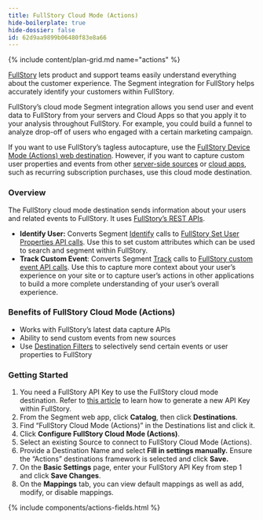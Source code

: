 ```yaml
---
title: FullStory Cloud Mode (Actions)
hide-boilerplate: true
hide-dossier: false
id: 62d9aa9899b06480f83e8a66
---
```

{% include content/plan-grid.md name="actions" %}

[FullStory](https://www.fullstory.com/) lets product and support teams easily understand everything about the customer experience. The Segment integration for FullStory helps accurately identify your customers within FullStory.

FullStory’s cloud mode Segment integration allows you send user and event data to FullStory from your servers and Cloud Apps so that you apply it to your analysis throughout FullStory. For example, you could build a funnel to analyze drop-off of users who engaged with a certain marketing campaign.

If you want to use FullStory’s tagless autocapture, use the [FullStory Device Mode (Actions) web destination](https://segment.com/docs/connections/destinations/catalog/actions-fullstory/). However, if you want to capture custom user properties and events from other [server-side sources](https://segment.com/docs/connections/sources/#server) or [cloud apps](https://segment.com/docs/connections/sources/#cloud-apps), such as recurring subscription purchases, use this cloud mode destination.

### Overview

The FullStory cloud mode destination sends information about your users and related events to FullStory. It uses [FullStory’s REST APIs](https://developer.fullstory.com).

- **Identify User:** Converts Segment [Identify](https://segment.com/docs/connections/spec/identify/) calls to [FullStory Set User Properties API calls](https://developer.fullstory.com/set-user-properties). Use this to set custom attributes which can be used to search and segment within FullStory.
- **Track Custom Event**: Converts Segment [Track](https://segment.com/docs/connections/spec/track/) calls to [FullStory custom event API calls](https://developer.fullstory.com/server-events). Use this to capture more context about your user’s experience on your site or to capture user’s actions in other applications to build a more complete understanding of your user’s overall experience.

### Benefits of FullStory Cloud Mode (Actions)

- Works with FullStory’s latest data capture APIs
- Ability to send custom events from new sources
- Use [Destination Filters](https://segment.com/docs/connections/destinations/destination-filters/) to selectively send certain events or user properties to FullStory

### Getting Started

1. You need a FullStory API Key to use the FullStory cloud mode destination. Refer to [this article](https://help.fullstory.com/hc/en-us/articles/360052021773-Managing-API-Keys) to learn how to generate a new API Key within FullStory.
2. From the Segment web app, click **Catalog**, then click **Destinations**.
3. Find “FullStory Cloud Mode (Actions)” in the Destinations list and click it.
4. Click **Configure FullStory Cloud Mode (Actions)**.
5. Select an existing Source to connect to FullStory Cloud Mode (Actions).
6. Provide a Destination Name and select **Fill in settings manually.** Ensure the “Actions” destinations framework is selected and click **Save.**
7. On the **Basic Settings** page, enter your FullStory API Key from step 1 and click **Save Changes**.
8. On the **Mappings** tab, you can view default mappings as well as add, modify, or disable mappings.

{% include components/actions-fields.html %}
